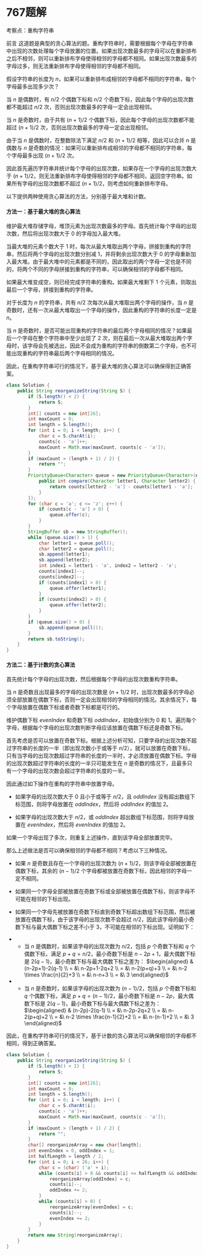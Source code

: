 # 767题解
考察点：重构字符串

前言
这道题是典型的贪心算法的题。重构字符串时，需要根据每个字母在字符串中出现的次数处理每个字母放置的位置。如果出现次数最多的字母可以在重新排布之后不相邻，则可以重新排布字母使得相邻的字母都不相同。如果出现次数最多的字母过多，则无法重新排布字母使得相邻的字母都不相同。

假设字符串的长度为 $n$，如果可以重新排布成相邻的字母都不相同的字符串，每个字母最多出现多少次？

当 $n$ 是偶数时，有 $n/2$ 个偶数下标和 $n/2$ 个奇数下标，因此每个字母的出现次数都不能超过 $n/2$ 次，否则出现次数最多的字母一定会出现相邻。

当 $n$ 是奇数时，由于共有 $(n+1)/2$ 个偶数下标，因此每个字母的出现次数都不能超过 $(n+1)/2$ 次，否则出现次数最多的字母一定会出现相邻。

由于当 $n$ 是偶数时，在整数除法下满足 $n/2$ 和 $(n+1)/2$ 相等，因此可以合并 $n$ 是偶数与 $n$ 是奇数的情况：如果可以重新排布成相邻的字母都不相同的字符串，每个字母最多出现 $(n+1)/2$ 次。

因此首先遍历字符串并统计每个字母的出现次数，如果存在一个字母的出现次数大于 $(n+1)/2$，则无法重新排布字母使得相邻的字母都不相同，返回空字符串。如果所有字母的出现次数都不超过 $(n+1)/2$，则考虑如何重新排布字母。

以下提供两种使用贪心算法的方法，分别基于最大堆和计数。

#### 方法一：基于最大堆的贪心算法

维护最大堆存储字母，堆顶元素为出现次数最多的字母。首先统计每个字母的出现次数，然后将出现次数大于 $0$ 的字母加入最大堆。

当最大堆的元素个数大于 $1$ 时，每次从最大堆取出两个字母，拼接到重构的字符串，然后将两个字母的出现次数分别减 $1$，并将剩余出现次数大于 $0$ 的字母重新加入最大堆。由于最大堆中的元素都是不同的，因此取出的两个字母一定也是不同的，将两个不同的字母拼接到重构的字符串，可以确保相邻的字母都不相同。

如果最大堆变成空，则已经完成字符串的重构。如果最大堆剩下 $1$ 个元素，则取出最后一个字母，拼接到重构的字符串。

对于长度为 $n$ 的字符串，共有 $n/2$ 次每次从最大堆取出两个字母的操作，当 $n$ 是奇数时，还有一次从最大堆取出一个字母的操作，因此重构的字符串的长度一定是 $n$。

当 $n$ 是奇数时，是否可能出现重构的字符串的最后两个字母相同的情况？如果最后一个字母在整个字符串中至少出现了 $2$ 次，则在最后一次从最大堆取出两个字母时，该字母会先被选出，因此不会成为重构的字符串的倒数第二个字母，也不可能出现重构的字符串最后两个字母相同的情况。

因此，在重构字符串可行的情况下，基于最大堆的贪心算法可以确保得到正确答案。

```java
class Solution {
    public String reorganizeString(String S) {
        if (S.length() < 2) {
            return S;
        }
        int[] counts = new int[26];
        int maxCount = 0;
        int length = S.length();
        for (int i = 0; i < length; i++) {
            char c = S.charAt(i);
            counts[c - 'a']++;
            maxCount = Math.max(maxCount, counts[c - 'a']);
        }
        if (maxCount > (length + 1) / 2) {
            return "";
        }
        PriorityQueue<Character> queue = new PriorityQueue<Character>(new Comparator<Character>() {
            public int compare(Character letter1, Character letter2) {
                return counts[letter2 - 'a'] - counts[letter1 - 'a'];
            }
        });
        for (char c = 'a'; c <= 'z'; c++) {
            if (counts[c - 'a'] > 0) {
                queue.offer(c);
            }
        }
        StringBuffer sb = new StringBuffer();
        while (queue.size() > 1) {
            char letter1 = queue.poll();
            char letter2 = queue.poll();
            sb.append(letter1);
            sb.append(letter2);
            int index1 = letter1 - 'a', index2 = letter2 - 'a';
            counts[index1]--;
            counts[index2]--;
            if (counts[index1] > 0) {
                queue.offer(letter1);
            }
            if (counts[index2] > 0) {
                queue.offer(letter2);
            }
        }
        if (queue.size() > 0) {
            sb.append(queue.poll());
        }
        return sb.toString();
    }
}
```

#### 方法二：基于计数的贪心算法

首先统计每个字母的出现次数，然后根据每个字母的出现次数重构字符串。

当 $n$ 是奇数且出现最多的字母的出现次数是 $(n+1)/2$ 时，出现次数最多的字母必须全部放置在偶数下标，否则一定会出现相邻的字母相同的情况。其余情况下，每个字母放置在偶数下标或者奇数下标都是可行的。

维护偶数下标 $\textit{evenIndex}$ 和奇数下标 $\textit{oddIndex}$，初始值分别为 $0$ 和 $1$。遍历每个字母，根据每个字母的出现次数判断字母应该放置在偶数下标还是奇数下标。

首先考虑是否可以放置在奇数下标。根据上述分析可知，只要字母的出现次数不超过字符串的长度的一半（即出现次数小于或等于 $n/2$），就可以放置在奇数下标，只有当字母的出现次数超过字符串的长度的一半时，才必须放置在偶数下标。字母的出现次数超过字符串的长度的一半只可能发生在 $n$ 是奇数的情况下，且最多只有一个字母的出现次数会超过字符串的长度的一半。

因此通过如下操作在重构的字符串中放置字母。

- 如果字母的出现次数大于 $0$ 且小于或等于 $n/2$，且 $\textit{oddIndex}$ 没有超出数组下标范围，则将字母放置在 $\textit{oddIndex}$，然后将 $\textit{oddIndex}$ 的值加 $2$。

- 如果字母的出现次数大于 $n/2$，或 $\textit{oddIndex}$ 超出数组下标范围，则将字母放置在 $\textit{evenIndex}$，然后将 $\textit{evenIndex}$ 的值加 $2$。


如果一个字母出现了多次，则重复上述操作，直到该字母全部放置完毕。

那么上述做法是否可以确保相邻的字母都不相同？考虑以下三种情况。

- 如果 $n$ 是奇数且存在一个字母的出现次数为 $(n+1)/2$，则该字母全部被放置在偶数下标，其余的 $(n-1)/2$ 个字母都被放置在奇数下标，因此相邻的字母一定不相同。

- 如果同一个字母全部被放置在奇数下标或全部被放置在偶数下标，则该字母不可能在相邻的下标出现。

- 如果同一个字母先被放置在奇数下标直到奇数下标超出数组下标范围，然后被放置在偶数下标，由于该字母的出现次数不会超过 $n/2$，因此该字母的最小奇数下标与最大偶数下标之差不小于 $3$，不可能在相邻的下标出现。证明如下：


- - 当 $n$ 是偶数时，如果该字母的出现次数为 $n/2$，包括 $p$ 个奇数下标和 $q$ 个偶数下标，满足 $p+q=n/2$，最小奇数下标是 $n-2p+1$，最大偶数下标是 $2(q-1)$，最小奇数下标与最大偶数下标之差为：
$\begin{aligned} & (n-2p+1)-2(q-1) \\ = &\ n-2p+1-2q+2 \\ = &\ n-2(p+q)+3 \\ = &\ n-2 \times \frac{n}{2}+3 \\ = &\ n-n+3 \\ = &\ 3 \end{aligned}$
- - 当 $n$ 是奇数时，如果该字母的出现次数为 $(n−1)/2$，包括 $p$ 个奇数下标和 $q$ 个偶数下标，满足 $p+q=(n-1)/2$，最小奇数下标是 $n-2p$，最大偶数下标是 $2(q-1)$，最小奇数下标与最大偶数下标之差为：
$\begin{aligned} & (n-2p)-2(q-1) \\ = &\ n-2p-2q+2 \\ = &\ n-2(p+q)+2 \\ = &\ n-2 \times \frac{n-1}{2}+2 \\ = &\ n-(n-1)+2 \\ = &\ 3 \end{aligned}$

因此，在重构字符串可行的情况下，基于计数的贪心算法可以确保相邻的字母都不相同，得到正确答案。

```java
class Solution {
    public String reorganizeString(String S) {
        if (S.length() < 2) {
            return S;
        }
        int[] counts = new int[26];
        int maxCount = 0;
        int length = S.length();
        for (int i = 0; i < length; i++) {
            char c = S.charAt(i);
            counts[c - 'a']++;
            maxCount = Math.max(maxCount, counts[c - 'a']);
        }
        if (maxCount > (length + 1) / 2) {
            return "";
        }
        char[] reorganizeArray = new char[length];
        int evenIndex = 0, oddIndex = 1;
        int halfLength = length / 2;
        for (int i = 0; i < 26; i++) {
            char c = (char) ('a' + i);
            while (counts[i] > 0 && counts[i] <= halfLength && oddIndex < length) {
                reorganizeArray[oddIndex] = c;
                counts[i]--;
                oddIndex += 2;
            }
            while (counts[i] > 0) {
                reorganizeArray[evenIndex] = c;
                counts[i]--;
                evenIndex += 2;
            }
        }
        return new String(reorganizeArray);
    }
}
```

